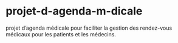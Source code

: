 # projet-d-agenda-m-dicale
projet d’agenda médicale pour faciliter la gestion des rendez-vous médicaux pour les patients et les médecins.
